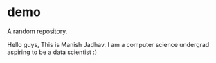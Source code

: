 # demo
A random repository.

Hello guys,
This is Manish Jadhav. I am a computer science undergrad aspiring to be a data scientist :)
